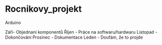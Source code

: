 # Rocnikovy_projekt

Arduino 

Září- Objednani komponentů
Říjen - Práce na softwaru/hardwaru
Listopad - Dokončování
Prosinec - Dokumentace
Leden - Doufám, že to projde
